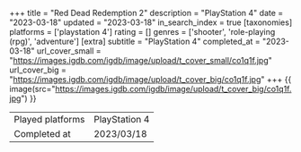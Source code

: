 +++
title = "Red Dead Redemption 2"
description = "PlayStation 4"
date = "2023-03-18"
updated = "2023-03-18"
in_search_index = true
[taxonomies]
platforms = ['playstation 4']
rating = []
genres = ['shooter', 'role-playing (rpg)', 'adventure']
[extra]
subtitle = "PlayStation 4"
completed_at = "2023-03-18"
url_cover_small = "https://images.igdb.com/igdb/image/upload/t_cover_small/co1q1f.jpg"
url_cover_big = "https://images.igdb.com/igdb/image/upload/t_cover_big/co1q1f.jpg"
+++
{{ image(src="https://images.igdb.com/igdb/image/upload/t_cover_big/co1q1f.jpg") }}

|              |            |
| ------------ | ---------- |
| Played platforms    | PlayStation 4 |
| Completed at | 2023/03/18 |


